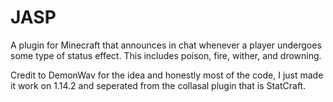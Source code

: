 # JASP
A plugin for Minecraft that announces in chat whenever a player undergoes some type of status effect. This includes poison, fire, wither, and drowning.

Credit to DemonWav for the idea and honestly most of the code, I just made it work on 1.14.2 and seperated from the collasal plugin that is StatCraft.
